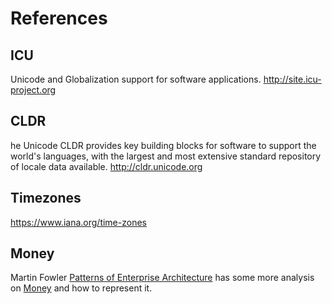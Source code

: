 
[//]: # (Copyright 2020, Robert Collins and the i18n-book contributors.)

# References
## ICU
Unicode and Globalization support for software applications.
http://site.icu-project.org

## CLDR
he Unicode CLDR provides key building blocks for software to support the world's languages, with the largest and most 
extensive standard repository of locale data available.
http://cldr.unicode.org

## Timezones
https://www.iana.org/time-zones

## Money
Martin Fowler [Patterns of Enterprise Architecture](https://martinfowler.com/books/eaa.html) has some more analysis on 
[Money](https://martinfowler.com/eaaCatalog/money.html) and how to represent it.

